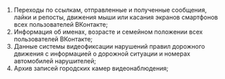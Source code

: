 1. Переходы по ссылкам, отправленные и полученные сообщения, лайки и репосты, движения мыши или касания экранов смартфонов всех пользователей ВКонтакте;
2. Информация об именах, возрасте и семейном положении всех пользователей ВКонтакте;
3. Данные системы видеофиксации нарушений правил дорожного движения с информацией о дорожной ситуации и номерах автомобилей нарушителей;
4. Архив записей городских камер видеонаблюдения;